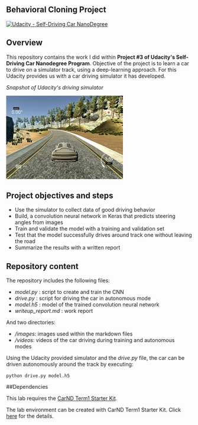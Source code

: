 Behavioral Cloning Project
---

[![Udacity - Self-Driving Car NanoDegree](https://s3.amazonaws.com/udacity-sdc/github/shield-carnd.svg)](http://www.udacity.com/drive)

## Overview

This repository contains the work I did within **Project #3 of Udacity's Self-Driving Car Nanodegree Program**. Objective of the project is to learn a car to drive on a simulator track, using a deep-learning approach. For this Udacity provides us with a car driving simulator it has developed.

*Snapshot of Udacity's driving simulator*

![](./Images/screen-shot-simulator.jpg)


## Project objectives and steps

* Use the simulator to collect data of good driving behavior
* Build, a convolution neural network in Keras that predicts steering angles from images
* Train and validate the model with a training and validation set
* Test that the model successfully drives around track one without leaving the road
* Summarize the results with a written report


## Repository content

The repository includes the following files:

* _model.py_ : script to create and train the CNN
* _drive.py_ : script for driving the car in autonomous mode
* _model.h5_ : model of the trained convolution neural network 
* _writeup\_report.md_ : work report

And two directories:

* _/images_: images used within the markdown files
* _/videos_: videos of the car driving during training and autonomous modes

Using the Udacity provided simulator and the _drive.py_ file, the car can be driven autonomously around the track by executing: 
```
python drive.py model.h5
```

##Dependencies

This lab requires the [CarND Term1 Starter Kit](https://github.com/udacity/CarND-Term1-Starter-Kit).

The lab environment can be created with CarND Term1 Starter Kit. Click [here](https://github.com/udacity/CarND-Term1-Starter-Kit/blob/master/README.md) for the details.



